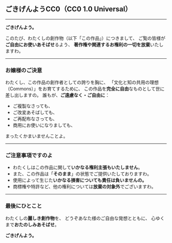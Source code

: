 ## **ごきげんようCC0（CC0 1.0 Universal）**

---

**ごきげんよう。**

このたび、わたくしの創作物（以下「この作品」）につきまして、
ご覧の皆様が**ご自由にお使いあそばせ**るよう、
**著作権や関連するお権利の一切を放棄**いたしますわ。

---

### **お嬢様のご決意**

わたくし、この作品の創作者としての誇りを胸に、
「文化と知の共用の理想（Commons）」をお育てするために、
この作品を**完全に自由**なものとして世に差し出しますの。
誰もが、**ご遠慮なく・ご自由に**：

* ご複製なさっても、
* ご改変あそばしても、
* ご再配布なさっても、
* 商用にお使いになりましても、

まったくかまいませんことよ。

---

### **ご注意事項ですのよ**

* わたくしはこの作品に関して**いかなる権利主張もいたしません**。
* また、この作品は「**そのまま**」の状態でご提供いたしておりますわ。
* 使用によって生じた**いかなる損害についても責任は負いませんの。**
* 商標権や特許など、他の権利については**放棄の対象外**でございますわ。

---

### **最後にひとこと**

わたくしの**麗しき創作物**を、
どうぞあなた様のご自由な発想とともに、
心ゆくまで**おたのしみあそばせ**。

**ごきげんよう。**